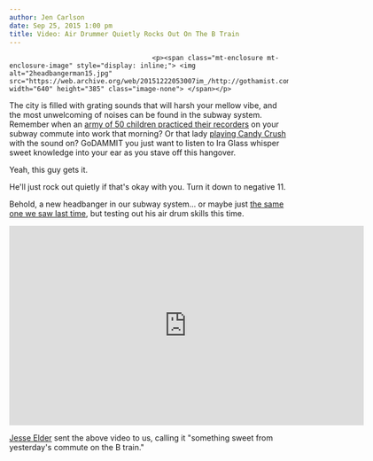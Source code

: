 ```yaml
---
author: Jen Carlson
date: Sep 25, 2015 1:00 pm
title: Video: Air Drummer Quietly Rocks Out On The B Train
---
```


	
										<p><span class="mt-enclosure mt-enclosure-image" style="display: inline;"> <img alt="2headbangerman15.jpg" src="https://web.archive.org/web/20151222053007im_/http://gothamist.com/attachments/arts_jen/2headbangerman15.jpg" width="640" height="385" class="image-none"> </span></p>

<p>The city is filled with grating sounds that will harsh your mellow vibe, and the most unwelcoming of noises can be found in the subway system. Remember when an <a href="https://web.archive.org/web/20151222053007/http://gothamist.com/2014/05/20/commuters_subjected_to_children_pra.php">army of 50 children practiced their recorders</a> on your subway commute into work that morning? Or that lady <a href="https://web.archive.org/web/20151222053007/http://gothamist.com/2014/06/17/annoying_subway_noise.php">playing Candy Crush</a> with the sound on? GoDAMMIT you just want to listen to Ira Glass whisper sweet knowledge into your ear as you stave off this hangover. </p>

<p>Yeah, this guy gets it. </p>

<p>He&apos;ll just rock out quietly if that&apos;s okay with you. Turn it down to negative 11.</p>

<p>Behold, a new headbanger in our subway system... or maybe just <a href="https://web.archive.org/web/20151222053007/http://gothamist.com/2013/03/11/video_happiest_headbanger_in_brookl.php">the same one we saw last time</a>, but testing out his air drum skills this time.</p>

<p><iframe width="640" height="360" src="https://web.archive.org/web/20151222053007if_/https://www.youtube.com/embed/-QJuQWb648U" frameborder="0" allowfullscreen></iframe></p>

<p><a href="https://web.archive.org/web/20151222053007/https://www.facebook.com/jessearthurelder/videos/10153018627146930/?pnref=story">Jesse Elder</a> sent the above video to us, calling it &quot;something sweet from yesterday&apos;s commute on the B train.&quot;</p>					
										
									
				